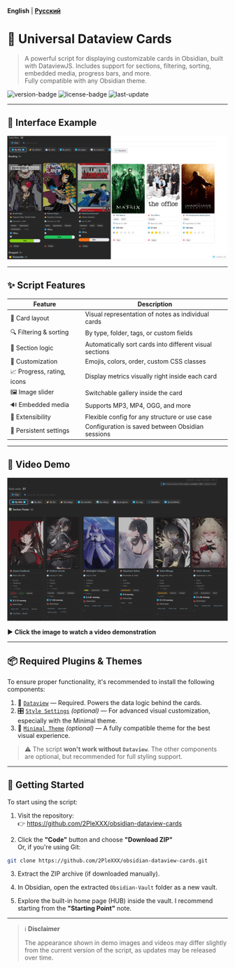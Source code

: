 **English** | **[Русский](README_RU.md)**
# 🎴 **Universal Dataview Cards**

> A powerful script for displaying customizable cards in Obsidian, built with DataviewJS. Includes support for sections, filtering, sorting, embedded media, progress bars, and more.  
> Fully compatible with any Obsidian theme.

![version-badge](https://img.shields.io/badge/version-1.0.0-blue)
![license-badge](https://img.shields.io/badge/license-MIT-green)
![last-update](https://img.shields.io/badge/last_update-July_2025-orange)

---

## 📸 **Interface Example**

![Interface screenshot](Obsidian-Vault/assets/Screenshots/EXAMPLE%20interface%201.png)

---

## ✨ **Script Features**

| Feature                    | Description                                              |
|----------------------------|----------------------------------------------------------|
| 🎴 Card layout              | Visual representation of notes as individual cards       |
| 🔍 Filtering & sorting      | By type, folder, tags, or custom fields                  |
| 🧠 Section logic            | Automatically sort cards into different visual sections  |
| 🎨 Customization            | Emojis, colors, order, custom CSS classes                |
| 📈 Progress, rating, icons  | Display metrics visually right inside each card          |
| 🖼️ Image slider             | Switchable gallery inside the card                       |
| 🔊 Embedded media           | Supports MP3, MP4, OGG, and more                         |
| 🧩 Extensibility            | Flexible config for any structure or use case            |
| 💾 Persistent settings      | Configuration is saved between Obsidian sessions         |

---

## 🎥 **Video Demo**

[![Смотреть демо](Obsidian-Vault/assets/Screenshots/Video_Preview_Interface.png)](https://www.youtube.com/watch?v=I-n4x_6X_C4)

▶️ **Click the image to watch a video demonstration**

---

## 📦 **Required Plugins & Themes**

To ensure proper functionality, it's recommended to install the following components:

1. 🔌 [`Dataview`](obsidian://show-plugin?id=dataview) — Required. Powers the data logic behind the cards.
2. 🎛 [`Style Settings`](obsidian://show-plugin?id=obsidian-style-settings) *(optional)* — For advanced visual customization, especially with the Minimal theme.
3. 🎨 [`Minimal Theme`](https://github.com/kepano/obsidian-minimal) *(optional)* — A fully compatible theme for the best visual experience.

> ⚠️ The script **won't work without `Dataview`**. The other components are optional, but recommended for full styling support.

---

## 🚀 **Getting Started**

To start using the script:

1. Visit the repository:  
   👉 https://github.com/2PleXXX/obsidian-dataview-cards

2. Click the **"Code"** button and choose **"Download ZIP"**  
   Or, if you're using Git:  
```bash
git clone https://github.com/2PleXXX/obsidian-dataview-cards.git
```

3. Extract the ZIP archive (if downloaded manually).

4. In Obsidian, open the extracted `Obsidian-Vault` folder as a new vault.

5. Explore the built-in home page (HUB) inside the vault.  I recommend starting from the **"Starting Point"** note.

---
> ℹ️ **Disclaimer**
>
> The appearance shown in demo images and videos may differ slightly from the current version of the script, as updates may be released over time.  
